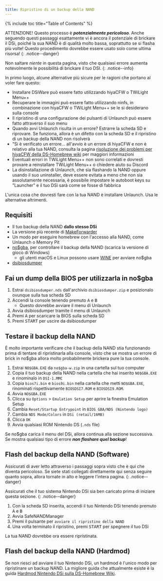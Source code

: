 ```yaml
---
title: Ripristino di un backup della NAND
---
```


{% include toc title="Table of Contents" %}

ATTENZIONE! Questo processo è ***potenzialmente pericoloso***. Anche seguendo questi passaggi esattamente vi è ancora il potenziale di brickare il DSi, poiché la sua NAND è di qualità molto bassa, soprattutto se si flasha più volte! Questo procedimento dovrebbe essere usato solo come ultima risorsa!
{: .notice--danger}

Non saltare *niente* in questa pagina, visto che qualsiasi errore aumenta notevolmente le possibilità di brickare il tuo DSI.
{: .notice--info}

In primo luogo, alcune alternative più sicure per le ragioni che portano al voler fare questo:
- Installare DSiWare può essere fatto utilizzando hiyaCFW o TWiLight Menu++
- Recuperare le immagini può essere fatto utilizzando ninfs, in combinazione con hiyaCFW o TWiLight Menu++ se le si desiderano sulla console
- Il ripristino di una configurazione dei pulsanti di Unlaunch può essere fatto attraverso il suo menu
- Quando avvi Unlaunch risulta in un errore? Estrarre la scheda SD e riprovare. Se funziona, allora è un difetto con la scheda SD e il ripristino di un backup della NAND non risolverà
- "Si è verificato un errore... all'avvio è un errore di hiyaCFW e non è relativo alla tua NAND, consulta la pagina [ risoluzione dei problemi per hiyaCFW della DS-Homebrew wiki](https://wiki.ds-homebrew.com/hiyacfw/troubleshooting) per maggiori informazioni
- Eventuali errori in TWiLight Menu++ non sono correlati e dovresti provare a reinstallare TWiLight Menu++ o chiedere aiuto su Discord
- La disinstallazione di Unlaunch, che sia flashando la NAND oppure usando il suo uninstaller, deve essere evitata a meno che non sia assolutamente necessaria, è possibile impostare le autoboot keys su "Launcher" e il tuo DSi sarà come se fosse di fabbrica

L'unica cosa che dovresti fare con la tua NAND è installare Unlaunch. Usa le alternative altrimenti.

## Requisiti
- Il tuo backup della NAND **dallo stesso DSi**
- La versione più recente di [MakeForwarder](https://github.com/DS-Homebrew/SafeNANDManager/releases/latest/download/SafeNANDManager.nds)
- Un modo per eseguire homebrew con l'accesso alla NAND, come Unlaunch o Memory Pit
- [no$gba](https://problemkaputt.de/gba.htm), per controllare il backup della NAND (scarica la versione di gioco di Windows)
  - gli utenti macOS e Linux possono usare [WINE](https://winehq.org) per avviare no$gba
- [dsibiosdumper](http://melonds.kuribo64.net/downloads/dsibiosdumper.7z)

## Fai un dump della BIOS per utilizzarla in no$gba
1. Estrai `dsibiosdumper.nds` dall'archivio `dsibiosdumper.zip` e posizionalo ovunque sulla tua scheda SD
2. Accendi la console tenendo premuto <kbd class="face">A</kbd> e <kbd class="face">B</kbd>
   - Questo dovrebbe avviare il menu di Unlaunch
3. Avvia dsibiosdumper tramite il menu di Unlaunch
4. Premi <kbd class="face">A</kbd> per scaricare la BIOS sulla scheda SD
5. Premi <kbd>START</kbd> per uscire da dsibiosdumper

## Testare il backup della NAND
È molto importante verificare che il backup della NAND stia funzionando prima di tentare di ripristinarla alla console, visto che se mostra un errore di brick in no$gba allora molto probabilmente brickera pure la tua console.
1. Estrai `NO$GBA.EXE` da `no$gba-w.zip` in una cartella sul tuo computer
2. Copia il tuo backup della NAND nella cartella che hai inserito `NO$GBA.EXE` e rinominalo in `DSI-1.MMC`
3. Copia `bios7i.bin` e `bios9i.bin` nella cartella che metti `NO$GBA.EXE`, rinominati rispettivamente `BIOSDSI7.ROM` e `BIOSDSI9.ROM`.
4. Avvia `NO$GBA.EXE`
5. Clicca su `Options` > `Emulation Setup` per aprire la finestra Emulation Setup
6. Cambia `Reset/Startup Entrypoint` in `BIOS GBA/NDS (Nintendo logo)`
7. Cambia `NDS Mode/Colors` in `DSi (retail/16MB)`
8. Clicca `OK`
9. Avvia qualsiasi ROM Nintendo DS (`.nds` file)

Se no$gba carica il menu del DSi, allora continua alla sezione successiva. Se mostra qualsiasi tipo di errore ***non flashare quel backup***!

## Flash del backup della NAND (Software)

Assicurati di aver letto attraverso i passaggi sopra visto che è qui che diventa pericoloso. Se siete stati collegati direttamente qui senza seguire quanto sopra, allora tornate in alto e leggere l'intera pagina.
{: .notice--danger}

Assicurati che il tuo sistema Nintendo DSi sia ben caricato prima di iniziare questa sezione.
{: .notice--danger}

1. Con la scheda SD inserita, accendi il tuo Nintendo DSi tenendo premuto <kbd class="face">A</kbd> e <kbd class="face">B</kbd>
3. Avvia SafeNANDManager
4. Premi il pulsante per `avviare il ripristino della NAND`
6. Una volta terminato il ripristino, premi <kbd>START</kbd> per spegnere il tuo DSi

La tua NAND dovrebbe ora essere ripristinata.

## Flash del backup della NAND (Hardmod)
Se non riesci ad avviare il tuo Nintendo DSi, un hardmod è l'unico modo per ripristinare un backup NAND. La migliore guida che attualmente esiste è la guida [ Hardmod Nintendo DSi sulla DS-Homebrew Wiki](https://wiki.ds-homebrew.com/ds-index/hardmod#nintendo-dsi).
